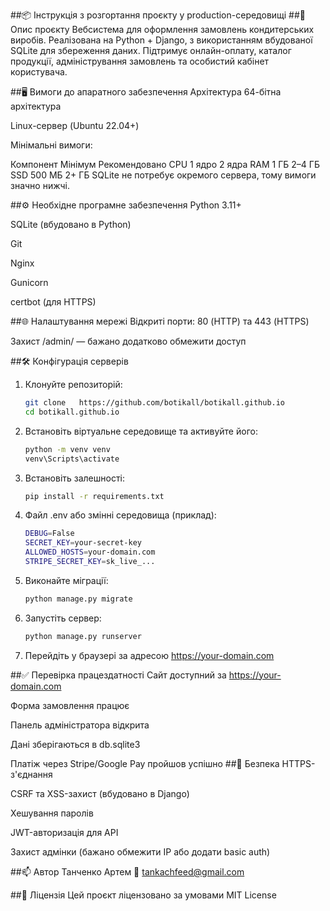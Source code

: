 ##📦 Інструкція з розгортання проєкту у production-середовищі
##📄 Опис проєкту
Вебсистема для оформлення замовлень кондитерських виробів. Реалізована на Python + Django, з використанням вбудованої SQLite для збереження даних. Підтримує онлайн-оплату, каталог продукції, адміністрування замовлень та особистий кабінет користувача.

##🖥 Вимоги до апаратного забезпечення
Архітектура
64-бітна архітектура

Linux-сервер (Ubuntu 22.04+)

Мінімальні вимоги:

Компонент	Мінімум	Рекомендовано
CPU	1 ядро	2 ядра
RAM	1 ГБ	2–4 ГБ
SSD	500 МБ	2+ ГБ
SQLite не потребує окремого сервера, тому вимоги значно нижчі.

##⚙ Необхідне програмне забезпечення
Python 3.11+

SQLite (вбудовано в Python)

Git

Nginx

Gunicorn

certbot (для HTTPS)

##🌐 Налаштування мережі
Відкриті порти: 80 (HTTP) та 443 (HTTPS)

Захист /admin/ — бажано додатково обмежити доступ

##🛠 Конфігурація серверів
1. Клонуйте репозиторій:
   ```bash
   git clone   https://github.com/botikall/botikall.github.io
   cd botikall.github.io
2. Встановіть віртуальне середовище та активуйте його:
   ```bash
   python -m venv venv
   venv\Scripts\activate 
4. Встановіть залешності:
   ```bash
   pip install -r requirements.txt
5. Файл .env або змінні середовища (приклад):
   ```bash
   DEBUG=False
   SECRET_KEY=your-secret-key
   ALLOWED_HOSTS=your-domain.com
   STRIPE_SECRET_KEY=sk_live_...
6. Виконайте міграції:
   ```bash
   python manage.py migrate
7. Запустіть сервер:
   ```bash
   python manage.py runserver
8. Перейдіть у браузері за адресою https://your-domain.com

##✅ Перевірка працездатності
Сайт доступний за https://your-domain.com

Форма замовлення працює

Панель адміністратора відкрита

Дані зберігаються в db.sqlite3

Платіж через Stripe/Google Pay пройшов успішно
##🔐 Безпека
HTTPS-з'єднання

CSRF та XSS-захист (вбудовано в Django)

Хешування паролів

JWT-авторизація для API

Захист адмінки (бажано обмежити IP або додати basic auth)

##📫 Автор
Танченко Артем
📧 tankachfeed@gmail.com

##📄 Ліцензія
Цей проєкт ліцензовано за умовами MIT License
